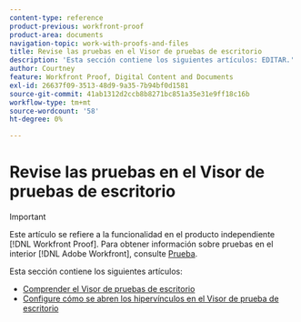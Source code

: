 ```yaml
---
content-type: reference
product-previous: workfront-proof
product-area: documents
navigation-topic: work-with-proofs-and-files
title: Revise las pruebas en el Visor de pruebas de escritorio
description: 'Esta sección contiene los siguientes artículos: EDITAR.'
author: Courtney
feature: Workfront Proof, Digital Content and Documents
exl-id: 26637f09-3513-48d9-9a35-7b94bf0d1581
source-git-commit: 41ab1312d2ccb8b8271bc851a35e31e9ff18c16b
workflow-type: tm+mt
source-wordcount: '58'
ht-degree: 0%

---
```


# Revise las pruebas en el Visor de pruebas de escritorio

>[!IMPORTANT]
>
>Este artículo se refiere a la funcionalidad en el producto independiente [!DNL Workfront Proof]. Para obtener información sobre pruebas en el interior [!DNL Adobe Workfront], consulte [Prueba](../../../review-and-approve-work/proofing/proofing.md).

Esta sección contiene los siguientes artículos:

* [Comprender el Visor de pruebas de escritorio](../../../workfront-proof/wp-work-proofsfiles/review-proofs-dpv/destop-proofing-viewer.md)
* [Configure cómo se abren los hipervínculos en el Visor de prueba de escritorio](../../../workfront-proof/wp-work-proofsfiles/review-proofs-dpv/configure-how-hyperlinks-open.md)
